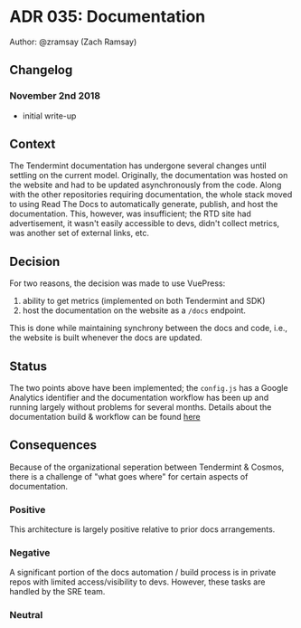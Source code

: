 # ADR 035: Documentation

Author: @zramsay (Zach Ramsay)

## Changelog

###  November 2nd 2018

- initial write-up

## Context

The Tendermint documentation has undergone several changes until settling on the current model. Originally, the documentation was hosted on the website and had to be updated asynchronously from the code. Along with the other repositories requiring documentation, the whole stack moved to using Read The Docs to automatically generate, publish, and host the documentation. This, however, was insufficient; the RTD site had advertisement, it wasn't easily accessible to devs, didn't collect metrics, was another set of external links, etc.

## Decision

For two reasons, the decision was made to use VuePress:

1) ability to get metrics (implemented on both Tendermint and SDK)
2) host the documentation on the website as a `/docs` endpoint.

This is done while maintaining synchrony between the docs and code, i.e., the website is built whenever the docs are updated.

## Status

The two points above have been implemented; the `config.js` has a Google Analytics identifier and the documentation workflow has been up and running largely without problems for several months. Details about the documentation build & workflow can be found [here](../DOCS_README.md)

## Consequences

Because of the organizational seperation between Tendermint & Cosmos, there is a challenge of "what goes where" for certain aspects of documentation.

### Positive

This architecture is largely positive relative to prior docs arrangements.

### Negative

A significant portion of the docs automation / build process is in private repos with limited access/visibility to devs. However, these tasks are handled by the SRE team.

### Neutral

